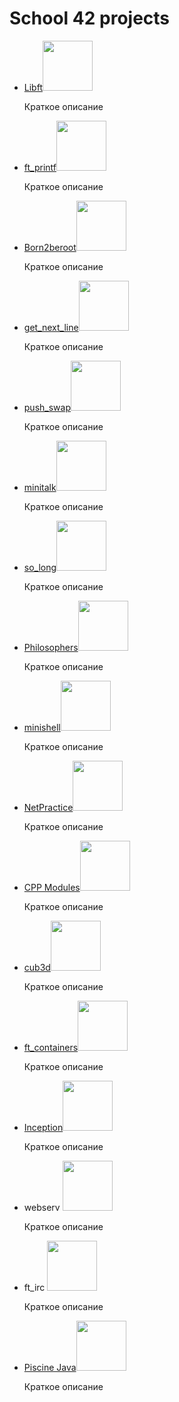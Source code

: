 # School 42 projects
<ul>
  <li><a href="https://github.com/ncallie/42Project-Libft">Libft</a><img src="https://badge42.vercel.app/api/v2/cl35y53oe019509l7wzmgfla8/project/2365641" width="80"/> </li>
   <p>Краткое описание</p>
  <li><a href="https://github.com/ncallie/42Project-Libft">ft_printf</a><img src="https://badge42.vercel.app/api/v2/cl35y53oe019509l7wzmgfla8/project/2379841" width="80"/> </li>
   <p>Краткое описание</p>
  <li><a href="https://github.com/ncallie/42Project-Libft">Born2beroot</a><img src="https://badge42.vercel.app/api/v2/cl35y53oe019509l7wzmgfla8/project/2379839" width="80"/> </li>
  <p>Краткое описание</p>
  <li><a href="https://github.com/ncallie/42Project-Libft">get_next_line</a><img src="https://badge42.vercel.app/api/v2/cl35y53oe019509l7wzmgfla8/project/2379840" width="80"/> </li>
  <p>Краткое описание</p>
  <li><a href="https://github.com/ncallie/42Project-Libft">push_swap</a><img src="https://badge42.vercel.app/api/v2/cl35y53oe019509l7wzmgfla8/project/2396227" width="80"/> </li>
  <p>Краткое описание</p>
  <li><a href="https://github.com/ncallie/42Project-Libft">minitalk</a><img src="https://badge42.vercel.app/api/v2/cl35y53oe019509l7wzmgfla8/project/2406417" width="80"/> </li>
  <p>Краткое описание</p>
  <li><a href="https://github.com/ncallie/42Project-Libft">so_long</a><img src="https://badge42.vercel.app/api/v2/cl35y53oe019509l7wzmgfla8/project/2413753" width="80"/> </li>
  <p>Краткое описание</p>
  <li><a href="https://github.com/ncallie/42Project-Libft">Philosophers</a><img src="https://badge42.vercel.app/api/v2/cl35y53oe019509l7wzmgfla8/project/2419844" width="80"/> </li>
  <p>Краткое описание</p>
  <li><a href="https://github.com/ncallie/42Project-Libft">minishell</a><img src="https://badge42.vercel.app/api/v2/cl35y53oe019509l7wzmgfla8/project/2419845" width="80"/> </li>
  <p>Краткое описание</p>
  <li><a href="https://github.com/ncallie/42Project-Libft">NetPractice</a><img src="https://badge42.vercel.app/api/v2/cl35y53oe019509l7wzmgfla8/project/2525120" width="80"/> </li>
  <p>Краткое описание</p>
  <li><a href="https://github.com/ncallie/42Project-Libft">CPP Modules</a><img src="https://badge42.vercel.app/api/v2/cl35y53oe019509l7wzmgfla8/project/2529287" width="80"/> </li>
  <p>Краткое описание</p>
  <li><a href="https://github.com/ncallie/42Project-Libft">cub3d</a><img src="https://badge42.vercel.app/api/v2/cl35y53oe019509l7wzmgfla8/project/2549672" width="80"/> </li>
  <p>Краткое описание</p>
  <li><a href="https://github.com/ncallie/42Project-Libft">ft_containers</a><img src="https://badge42.vercel.app/api/v2/cl35y53oe019509l7wzmgfla8/project/2577311" width="80"/> </li>
  <p>Краткое описание</p>
  <li><a href="https://github.com/ncallie/42Project-Libft">Inception</a><img src="https://badge42.vercel.app/api/v2/cl35y53oe019509l7wzmgfla8/project/2563433" width="80"/> </li>
  <p>Краткое описание</p>
  <li>webserv <img src="https://badge42.vercel.app/api/v2/cl35y53oe019509l7wzmgfla8/project/2578209" width="80"/> </li>
  <p>Краткое описание</p>
  <li>ft_irc <img src="https://badge42.vercel.app/api/v2/cl35y53oe019509l7wzmgfla8/project/2578208" width="80"/> </li>
  <p>Краткое описание</p>
  <li><a href="https://github.com/ncallie/42Project-Libft">Piscine Java</a><img src="https://badge42.vercel.app/api/v2/cl35y53oe019509l7wzmgfla8/project/2562582" width="80"/> </li>
  <p>Краткое описание</p>
</ul>
